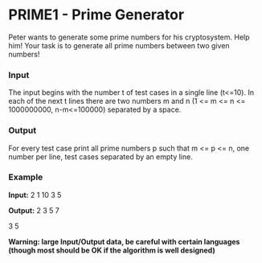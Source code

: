 # PRIME1 - Prime Generator

Peter wants to generate some prime numbers for his cryptosystem. Help him! Your task is to generate all prime numbers between two given numbers! 

### Input

The input begins with the number t of test cases in a single line (t<=10). In each of the next t lines there are two numbers m and n (1 <= m <= n <= 1000000000, n-m<=100000) separated by a space.

### Output

For every test case print all prime numbers p such that m <= p <= n, one number per line, test cases separated by an empty line.

### Example

**Input:**
2
1 10
3 5

**Output:**
2
3
5
7

3
5

**Warning: large Input/Output data, be careful with certain languages (though most should be OK if the algorithm is well designed)**
